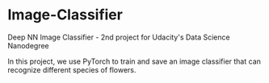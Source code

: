 # Image-Classifier
Deep NN Image Classifier - 2nd project for Udacity's Data Science Nanodegree

In this project, we use PyTorch to train and save an image classifier that can recognize different species of flowers.
